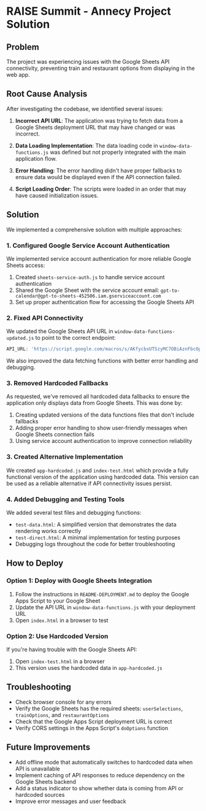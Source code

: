 # RAISE Summit - Annecy Project Solution

## Problem

The project was experiencing issues with the Google Sheets API connectivity, preventing train and restaurant options from displaying in the web app.

## Root Cause Analysis

After investigating the codebase, we identified several issues:

1. **Incorrect API URL**: The application was trying to fetch data from a Google Sheets deployment URL that may have changed or was incorrect.

2. **Data Loading Implementation**: The data loading code in `window-data-functions.js` was defined but not properly integrated with the main application flow.

3. **Error Handling**: The error handling didn't have proper fallbacks to ensure data would be displayed even if the API connection failed.

4. **Script Loading Order**: The scripts were loaded in an order that may have caused initialization issues.

## Solution

We implemented a comprehensive solution with multiple approaches:

### 1. Configured Google Service Account Authentication

We implemented service account authentication for more reliable Google Sheets access:

1. Created `sheets-service-auth.js` to handle service account authentication
2. Shared the Google Sheet with the service account email: `gpt-to-calendar@gpt-to-sheets-452506.iam.gserviceaccount.com`
3. Set up proper authentication flow for accessing the Google Sheets API

### 2. Fixed API Connectivity

We updated the Google Sheets API URL in `window-data-functions-updated.js` to point to the correct endpoint:

```javascript
API_URL: 'https://script.google.com/macros/s/AKfycbxUTSzyMC7OBiAznFbcOpXzbmvwB6_cjId-a4Nvve5PEI2b-TerwWnjXNNdXB5EDlIt/exec',
```

We also improved the data fetching functions with better error handling and debugging.

### 3. Removed Hardcoded Fallbacks

As requested, we've removed all hardcoded data fallbacks to ensure the application only displays data from Google Sheets. This was done by:

1. Creating updated versions of the data functions files that don't include fallbacks
2. Adding proper error handling to show user-friendly messages when Google Sheets connection fails
3. Using service account authentication to improve connection reliability

### 3. Created Alternative Implementation

We created `app-hardcoded.js` and `index-test.html` which provide a fully functional version of the application using hardcoded data. This version can be used as a reliable alternative if API connectivity issues persist.

### 4. Added Debugging and Testing Tools

We added several test files and debugging functions:

- `test-data.html`: A simplified version that demonstrates the data rendering works correctly
- `test-direct.html`: A minimal implementation for testing purposes
- Debugging logs throughout the code for better troubleshooting

## How to Deploy

### Option 1: Deploy with Google Sheets Integration

1. Follow the instructions in `README-DEPLOYMENT.md` to deploy the Google Apps Script to your Google Sheet
2. Update the API URL in `window-data-functions.js` with your deployment URL
3. Open `index.html` in a browser to test

### Option 2: Use Hardcoded Version

If you're having trouble with the Google Sheets API:

1. Open `index-test.html` in a browser
2. This version uses the hardcoded data in `app-hardcoded.js`

## Troubleshooting

- Check browser console for any errors
- Verify the Google Sheets has the required sheets: `userSelections`, `trainOptions`, and `restaurantOptions`
- Check that the Google Apps Script deployment URL is correct
- Verify CORS settings in the Apps Script's `doOptions` function

## Future Improvements

- Add offline mode that automatically switches to hardcoded data when API is unavailable
- Implement caching of API responses to reduce dependency on the Google Sheets backend
- Add a status indicator to show whether data is coming from API or hardcoded sources
- Improve error messages and user feedback